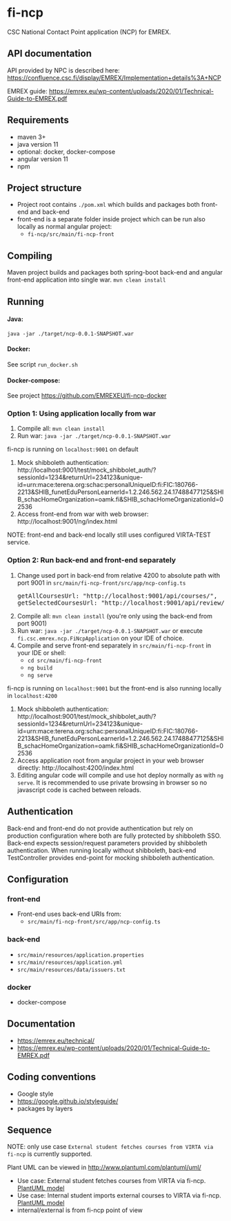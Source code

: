 # fi-ncp
CSC National Contact Point application (NCP) for EMREX.

## API documentation
API provided by NPC is described here:<br> 
https://confluence.csc.fi/display/EMREX/Implementation+details%3A+NCP

EMREX guide: https://emrex.eu/wp-content/uploads/2020/01/Technical-Guide-to-EMREX.pdf

## Requirements
- maven 3+ 
- java version 11
- optional: docker, docker-compose
- angular version 11
- npm

## Project structure
- Project root contains `./pom.xml` which builds and packages both front-end and back-end 
- front-end is a separate folder inside project which can be run also locally as normal angular 
  project:
  - `fi-ncp/src/main/fi-ncp-front`

## Compiling
Maven project builds and packages both spring-boot back-end and angular front-end application 
into single war.
`mvn clean install`


## Running

#### Java:
`java -jar ./target/ncp-0.0.1-SNAPSHOT.war`

#### Docker: 
See script `run_docker.sh`

#### Docker-compose: 
See project https://github.com/EMREXEU/fi-ncp-docker

### Option 1: Using application locally from war
1) Compile all: `mvn clean install`
2) Run war: `java -jar ./target/ncp-0.0.1-SNAPSHOT.war`

fi-ncp is running on `localhost:9001` on default

1) Mock shibboleth authentication: http://localhost:9001/test/mock_shibbolet_auth/?sessionId=1234&returnUrl=234123&unique-id=urn:mace:terena.org:schac:personalUniqueID:fi:FIC:180766-2213&SHIB_funetEduPersonLearnerId=1.2.246.562.24.17488477125&SHIB_schacHomeOrganization=oamk.fi&SHIB_schacHomeOrganizationId=02536 
2) Access front-end from war with web browser: http://localhost:9001/ng/index.html
   
NOTE: front-end and back-end locally still uses configured VIRTA-TEST service.

### Option 2: Run back-end and front-end separately
1) Change used port in back-end from relative 4200 to absolute path with port 9001 in
   `src/main/fi-ncp-front/src/app/ncp-config.ts`  
   <pre>
   getAllCoursesUrl: "http://localhost:9001/api/courses/",
   getSelectedCoursesUrl: "http://localhost:9001/api/review/"
   </pre>
2) Compile all: `mvn clean install` (you're only using the back-end from port 9001)
3) Run war: `java -jar ./target/ncp-0.0.1-SNAPSHOT.war` or execute `fi.csc.emrex.ncp.FiNcpApplication` 
   on your IDE of choice.
4) Compile and serve front-end separately in `src/main/fi-ncp-front` in your IDE or shell:
   - `cd src/main/fi-ncp-front`
   - `ng build`
   - `ng serve`

fi-ncp is running on `localhost:9001` but the front-end is also running locally in 
`localhost:4200` 
1) Mock shibboleth authentication: http://localhost:9001/test/mock_shibbolet_auth/?sessionId=1234&returnUrl=234123&unique-id=urn:mace:terena.org:schac:personalUniqueID:fi:FIC:180766-2213&SHIB_funetEduPersonLearnerId=1.2.246.562.24.17488477125&SHIB_schacHomeOrganization=oamk.fi&SHIB_schacHomeOrganizationId=02536
2) Access application root from angular project in your web browser directly: http://localhost:4200/index.html
3) Editing angular code will compile and use hot deploy normally as with `ng serve`. It is 
   recommended to use private browsing in browser so no javascript code is cached between reloads. 

## Authentication
Back-end and front-end do not provide authentication but rely on production configuration where both
are fully protected by shibboleth SSO. Back-end expects session/request parameters provided by
shibboleth authentication. When running locally without shibboleth, back-end TestController provides 
end-point for mocking shibboleth authentication.  

## Configuration
### front-end
- Front-end uses back-end URIs from: 
  - `src/main/fi-ncp-front/src/app/ncp-config.ts`

### back-end
- `src/main/resources/application.properties`
- `src/main/resources/application.yml`
- `src/main/resources/data/issuers.txt`

### docker
- docker-compose

## Documentation
- https://emrex.eu/technical/
- https://emrex.eu/wp-content/uploads/2020/01/Technical-Guide-to-EMREX.pdf

## Coding conventions
- Google style 
- https://google.github.io/styleguide/
- packages by layers

## Sequence
NOTE: only use case `External student fetches courses from VIRTA via fi-ncp` is currently supported.

Plant UML can be viewed in  http://www.plantuml.com/plantuml/uml/

- Use case: External student fetches courses from VIRTA via fi-ncp.
 [PlantUML model](./sequence_student_fetches_courses_from_virta.puml)
- Use case: Internal student imports external courses to VIRTA via fi-ncp.
 [PlantUML model](./sequence_student_imports_external_courses_to_virta.puml)
- internal/external is from fi-ncp point of view
